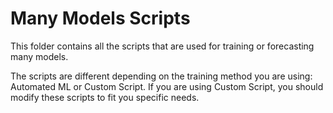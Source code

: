 # Many Models Scripts

This folder contains all the scripts that are used for training or forecasting many models.

The scripts are different depending on the training method you are using: Automated ML or Custom Script.
If you are using Custom Script, you should modify these scripts to fit you specific needs.
